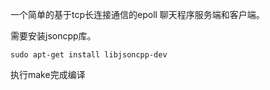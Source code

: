 一个简单的基于tcp长连接通信的epoll 聊天程序服务端和客户端。

需要安装jsoncpp库。
```shell
sudo apt-get install libjsoncpp-dev
```

执行make完成编译

